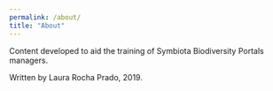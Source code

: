 ```yaml
---
permalink: /about/
title: "About"
---
```


Content developed to aid the training of Symbiota Biodiversity Portals managers.

Written by Laura Rocha Prado, 2019.